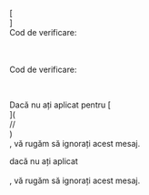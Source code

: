 [<br host>]<br action>Cod de verificare:<br code>

<br url><br action>Cod de verificare:

<br code>

Dacă nu ați aplicat pentru [<br host>](<br protocol>//<br host>)<br action>, vă rugăm să ignorați acest mesaj.

dacă nu ați aplicat<br url><br action>, vă rugăm să ignorați acest mesaj.
